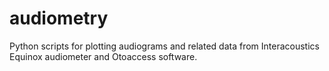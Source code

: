 # audiometry
Python scripts for plotting audiograms and related data from Interacoustics Equinox audiometer and Otoaccess software.
